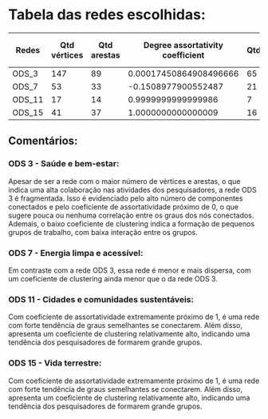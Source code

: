 # Tabela das redes escolhidas:
| Redes  | Qtd vértices | Qtd arestas | Degree assortativity coefficient | Qtd_comp_conectados | Tamanho do comp. gigante | Coef. de Clustering |
|----------|----------|----------|----------|----------|----------|----------|
| ODS_3  | 147   | 89    | 0.00017450864908496666    | 65   | 12    | 0.09548546691403834   |
| ODS_7  | 53    | 33    | -0.1508977900552487   | 21    | 9    | 0.03840970350404312    |
| ODS_11  | 17    | 14    | 0.9999999999999986    | 7    | 4   | 0.4117647058823529   |
| ODS_15 | 41    | 37   | 1.0000000000000009    | 16   | 4    | 0.5121951219512195    |

## Comentários:

### ODS 3 - Saúde e bem-estar:
Apesar de ser a rede com o maior número de vértices e arestas, o que indica uma alta colaboração nas atividades dos pesquisadores, a rede ODS 3 é fragmentada. Isso é evidenciado pelo alto número de componentes conectados e pelo coeficiente de assortatividade próximo de 0, o que sugere pouca ou nenhuma correlação entre os graus dos nós conectados. Ademais, o baixo coeficiente de clustering indica a formação de pequenos grupos de trabalho, com baixa interação entre os grupos.

### ODS 7 - Energia limpa e acessível:
Em contraste com a rede ODS 3, essa rede é menor e mais dispersa, com um coeficiente de clustering ainda menor que o da rede ODS 3.
### ODS 11 - Cidades e comunidades sustentáveis:
Com coeficiente de assortatividade extremamente próximo de 1, é uma rede com forte tendência de graus semelhantes se conectarem. Além disso, apresenta um coeficiente de clustering relativamente alto, indicando uma tendência dos pesquisadores de formarem grande grupos.

### ODS 15 - Vida terrestre:
Com coeficiente de assortatividade extremamente próximo de 1, é uma rede com forte tendência de graus semelhantes se conectarem. Além disso, apresenta um coeficiente de clustering relativamente alto, indicando uma tendência dos pesquisadores de formarem grande grupos.

